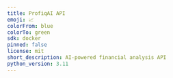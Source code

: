 ```yaml
---
title: ProfiqAI API
emoji: 📈
colorFrom: blue
colorTo: green
sdk: docker
pinned: false
license: mit
short_description: AI-powered financial analysis API
python_version: 3.11
---
```

